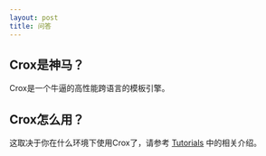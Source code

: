 ```yaml
---
layout: post
title: 问答
---
```


## Crox是神马？

Crox是一个牛逼的高性能跨语言的模板引擎。

## Crox怎么用？

这取决于你在什么环境下使用Crox了，请参考 [Tutorials](/crox/tutorials) 中的相关介绍。